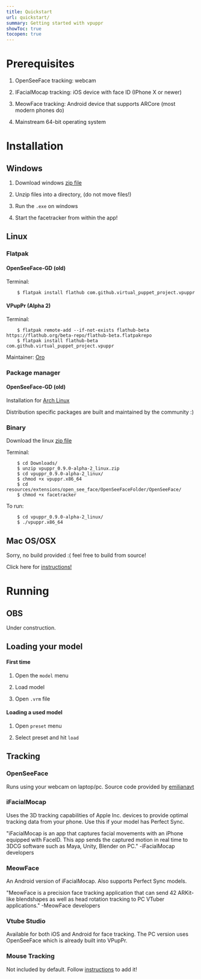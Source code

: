 ```yaml
---
title: Quickstart
url: quickstart/
summary: Getting started with vpuppr
showToc: true
tocopen: true
---
```


# Prerequisites

1. OpenSeeFace tracking: webcam

2. IFacialMocap tracking: iOS device with face ID (IPhone X or newer)

3. MeowFace tracking: Android device that supports ARCore (most modern phones do)

4. Mainstream 64-bit operating system

# Installation

## Windows

1. Download windows [zip file](https://github.com/virtual-puppet-project/vpuppr/releases)

2. Unzip files into a directory, (do not move files!)

3. Run the `.exe` on windows

4. Start the facetracker from within the app!

## Linux

### Flatpak

#### OpenSeeFace-GD (old)

Terminal:

```
    $ flatpak install flathub com.github.virtual_puppet_project.vpuppr
```

#### VPupPr (Alpha 2)

Terminal:

```
    $ flatpak remote-add --if-not-exists flathub-beta https://flathub.org/beta-repo/flathub-beta.flatpakrepo
    $ flatpak install flathub-beta com.github.virtual_puppet_project.vpuppr
```

Maintainer: [Oro](https://github.com/orowith2os)

### Package manager

#### OpenSeeFace-GD (old)

Installation for [Arch Linux](https://aur.archlinux.org/packages/puppeteer)

Distribution specific packages are built and maintained by the community :)

### Binary

Download the linux [zip file](https://github.com/virtual-puppet-project/vpuppr/releases)

Terminal:

```
    $ cd Downloads/
    $ unzip vpuppr_0.9.0-alpha-2_linux.zip
    $ cd vpuppr_0.9.0-alpha-2_linux/
    $ chmod +x vpuppr.x86_64
    $ cd resources/extensions/open_see_face/OpenSeeFaceFolder/OpenSeeFace/
    $ chmod +x facetracker
```

To run:

```
    $ cd vpuppr_0.9.0-alpha-2_linux/
    $ ./vpuppr.x86_64
```

## Mac OS/OSX

Sorry, no build provided :( feel free to build from source!

Click here for [instructions!](https://github.com/virtual-puppet-project/vpuppr#building-from-source)

# Running

## OBS

Under construction.

## Loading your model

#### First time

1. Open the `model` menu

2. Load model

3. Open `.vrm` file

#### Loading a used model

1. Open `preset` menu

2. Select preset and hit `load`

## Tracking

### OpenSeeFace

Runs using your webcam on laptop/pc. Source code provided by [emilianavt](https://github.com/emilianavt/OpenSeeFace)

### iFacialMocap

Uses the 3D tracking capabilities of Apple Inc. devices to provide optimal tracking data from your phone. Use this if your model has
Perfect Sync.

"iFacialMocap is an app that captures facial movements with an iPhone equipped with FaceID. This app sends the captured motion in real time to 3DCG software such as Maya, Unity, Blender on PC." -iFacialMocap developers


### MeowFace

An Android version of iFacialMocap. Also supports Perfect Sync models.

"MeowFace is a precision face tracking application that can send 42 ARKit-like blendshapes as well as head rotation tracking to PC VTuber applications."
-MeowFace developers

### Vtube Studio

Available for both iOS and Android for face tracking. The PC version uses OpenSeeFace which is already built into VPupPr.

### Mouse Tracking

Not included by default. Follow [instructions](https://github.com/virtual-puppet-project/mouse-tracker) to add it!